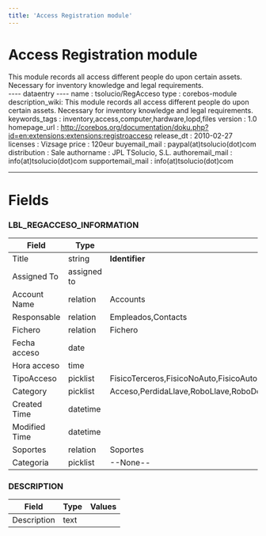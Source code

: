 ```yaml
---
title: 'Access Registration module'
---
```


Access Registration module
==========================

This module records all access different people do upon certain assets.
Necessary for inventory knowledge and legal requirements.  
---- dataentry ---- name : tsolucio/RegAcceso type : corebos-module
description\_wiki: This module records all access different people do
upon certain assets. Necessary for inventory knowledge and legal
requirements. keywords\_tags :
inventory,access,computer,hardware,lopd,files version : 1.0
homepage\_url :
<http://corebos.org/documentation/doku.php?id=en:extensions:extensions:registroacceso>
release\_dt : 2010-02-27 licenses : Vizsage price : 120eur
buyemail\_mail : paypal(at)tsolucio(dot)com distribution : Sale
authorname : JPL TSolucio, S.L. authoremail\_mail :
info(at)tsolucio(dot)com supportemail\_mail : info(at)tsolucio(dot)com

------------------------------------------------------------------------

  

Fields
======

### LBL\_REGACCESO\_INFORMATION

<table>
<thead>
<tr class="header">
<th>Field</th>
<th>Type</th>
<th>Values</th>
</tr>
</thead>
<tbody>
<tr class="odd">
<td>Title</td>
<td>string</td>
<td><strong>Identifier</strong></td>
</tr>
<tr class="even">
<td>Assigned To</td>
<td>assigned to</td>
<td></td>
</tr>
<tr class="odd">
<td>Account Name</td>
<td>relation</td>
<td>Accounts</td>
</tr>
<tr class="even">
<td>Responsable</td>
<td>relation</td>
<td>Empleados,Contacts</td>
</tr>
<tr class="odd">
<td>Fichero</td>
<td>relation</td>
<td>Fichero</td>
</tr>
<tr class="even">
<td>Fecha acceso</td>
<td>date</td>
<td></td>
</tr>
<tr class="odd">
<td>Hora acceso</td>
<td>time</td>
<td></td>
</tr>
<tr class="even">
<td>TipoAcceso</td>
<td>picklist</td>
<td>FisicoTerceros,FisicoNoAuto,FisicoAuto,Otros,ACCESS_OK,ACCESS_NOK_BADDEV,ACCESS_NOK_DESTROY,ACCESS_NOK_DEVRETIRED,ACCESS_NOK_BADUSER,ACCESS_NOK_BADPASS</td>
</tr>
<tr class="odd">
<td>Category</td>
<td>picklist</td>
<td>Acceso,PerdidaLlave,RoboLlave,RoboDoc</td>
</tr>
<tr class="even">
<td>Created Time</td>
<td>datetime</td>
<td></td>
</tr>
<tr class="odd">
<td>Modified Time</td>
<td>datetime</td>
<td></td>
</tr>
<tr class="even">
<td>Soportes</td>
<td>relation</td>
<td>Soportes</td>
</tr>
<tr class="odd">
<td>Categoria</td>
<td>picklist</td>
<td>--None--</td>
</tr>
</tbody>
</table>

### DESCRIPTION

<table>
<thead>
<tr class="header">
<th>Field</th>
<th>Type</th>
<th>Values</th>
</tr>
</thead>
<tbody>
<tr class="odd">
<td>Description</td>
<td>text</td>
<td></td>
</tr>
</tbody>
</table>
